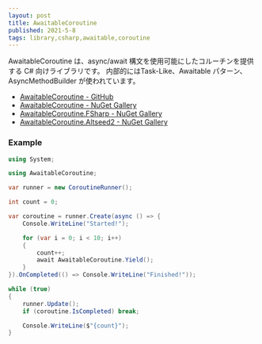 ```yaml
---
layout: post
title: AwaitableCoroutine
published: 2021-5-8
tags: library,csharp,awaitable,coroutine
---
```


AwaitableCoroutine は、async/await 構文を使用可能にしたコルーチンを提供する C# 向けライブラリです。 内部的にはTask-Like、Awaitable パターン、AsyncMethodBuilder が使われています。

<!--more-->

- [AwaitableCoroutine - GitHub](https://github.com/wraikny/AwaitableCoroutine)
- [AwaitableCoroutine - NuGet Gallery](https://www.nuget.org/packages/AwaitableCoroutine/)
- [AwaitableCoroutine.FSharp - NuGet Gallery](https://www.nuget.org/packages/AwaitableCoroutine.FSharp/)
- [AwaitableCoroutine.Altseed2 - NuGet Gallery](https://www.nuget.org/packages/AwaitableCoroutine.Altseed2/)

### Example

```csharp
using System;

using AwaitableCoroutine;

var runner = new CoroutineRunner();

int count = 0;

var coroutine = runner.Create(async () => {
    Console.WriteLine("Started!");

    for (var i = 0; i < 10; i++)
    {
        count++;
        await AwaitableCoroutine.Yield();
    }
}).OnCompleted(() => Console.WriteLine("Finished!"));

while (true)
{
    runner.Update();
    if (coroutine.IsCompleted) break;

    Console.WriteLine($"{count}");
}
```
